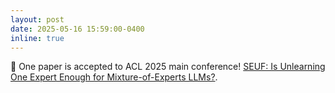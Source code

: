 ```yaml
---
layout: post
date: 2025-05-16 15:59:00-0400
inline: true
---
```


:partying_face:  One paper is accepted to ACL 2025 main conference! [SEUF: Is Unlearning One Expert Enough for Mixture-of-Experts LLMs?](https://arxiv.org/abs/2411.18797).
